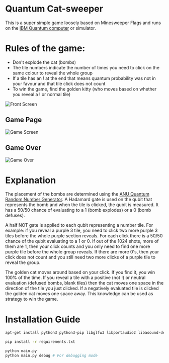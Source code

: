 # Quantum Cat-sweeper

This is a super simple game loosely based on Minesweeper Flags and runs on the [IBM Quantum computer](https://quantum-computing.ibm.com/services/resources) or simulator. 

# Rules of the game:
- Don't explode the cat (bombs)
- The tile numbers indicate the number of times you need to click on the same colour to reveal the whole group
- If a tile has an ! at the end that means quantum probability was not in your favour and that tile click does not count
- To win the game, find the golden kitty (who moves based on whether you reveal a ! or normal tile)

![Front Screen](https://github.com/desireevl/quantum-catsweeper/blob/master/images/mainscreen.PNG)

## Game Page
![Game Screen](https://github.com/desireevl/quantum-catsweeper/blob/master/images/playin.PNG)

## Game Over
![Game Over](https://github.com/desireevl/quantum-catsweeper/blob/master/images/lost.png)

# Explanation
The placement of the bombs are determined using the [ANU Quantum Random Number Generator](https://qrng.anu.edu.au/). A Hadamard gate is used on the qubit that represents the bomb and when the tile is clicked, the qubit is measured. It has a 50/50 chance of evaluating to a 1 (bomb explodes) or a 0 (bomb defuses).

A half NOT gate is applied to each qubit representing a number tile. For example: if you reveal a purple 3 tile, you need to click two more purple 3 tiles before the whole purple section reveals. For each click there is a 50/50 chance of the qubit evaluating to a 1 or 0. If out of the 1024 shots, more of them are 1, then your click counts and you only need to find one more purple tile before the whole group reveals. If there are more 0's, then your click does not count and you still need two more clicks of a purple tile to reveal the group. 

The golden cat moves around based on your click. If you find it, you win 100% of the time. If you reveal a tile with a positive (not !) or neutral evaluation (defused bombs, blank tiles) then the cat moves one space in the direction of the tile you just clicked. If a negatively evaluated tile is clicked the golden cat moves one space away. This knowledge can be used as strategy to win the game. 

# Installation Guide
```bash
apt-get install python3 python3-pip libglfw3 libportaudio2 libasound-dev

pip install -r requirements.txt

python main.py
python main.py debug # For debugging mode
```
